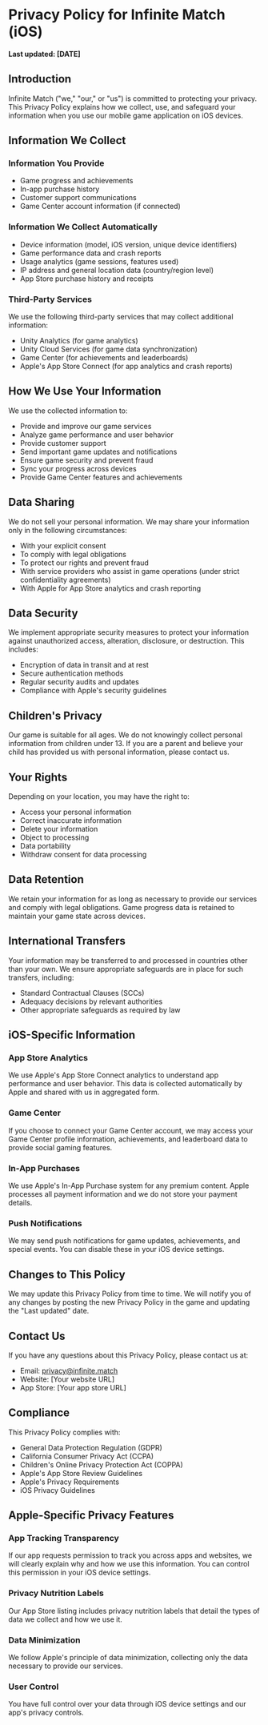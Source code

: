 # Privacy Policy for Infinite Match (iOS)

**Last updated: [DATE]**

## Introduction

Infinite Match ("we," "our," or "us") is committed to protecting your privacy. This Privacy Policy explains how we collect, use, and safeguard your information when you use our mobile game application on iOS devices.

## Information We Collect

### Information You Provide
- Game progress and achievements
- In-app purchase history
- Customer support communications
- Game Center account information (if connected)

### Information We Collect Automatically
- Device information (model, iOS version, unique device identifiers)
- Game performance data and crash reports
- Usage analytics (game sessions, features used)
- IP address and general location data (country/region level)
- App Store purchase history and receipts

### Third-Party Services
We use the following third-party services that may collect additional information:
- Unity Analytics (for game analytics)
- Unity Cloud Services (for game data synchronization)
- Game Center (for achievements and leaderboards)
- Apple's App Store Connect (for app analytics and crash reports)

## How We Use Your Information

We use the collected information to:
- Provide and improve our game services
- Analyze game performance and user behavior
- Provide customer support
- Send important game updates and notifications
- Ensure game security and prevent fraud
- Sync your progress across devices
- Provide Game Center features and achievements

## Data Sharing

We do not sell your personal information. We may share your information only in the following circumstances:
- With your explicit consent
- To comply with legal obligations
- To protect our rights and prevent fraud
- With service providers who assist in game operations (under strict confidentiality agreements)
- With Apple for App Store analytics and crash reporting

## Data Security

We implement appropriate security measures to protect your information against unauthorized access, alteration, disclosure, or destruction. This includes:
- Encryption of data in transit and at rest
- Secure authentication methods
- Regular security audits and updates
- Compliance with Apple's security guidelines

## Children's Privacy

Our game is suitable for all ages. We do not knowingly collect personal information from children under 13. If you are a parent and believe your child has provided us with personal information, please contact us.

## Your Rights

Depending on your location, you may have the right to:
- Access your personal information
- Correct inaccurate information
- Delete your information
- Object to processing
- Data portability
- Withdraw consent for data processing

## Data Retention

We retain your information for as long as necessary to provide our services and comply with legal obligations. Game progress data is retained to maintain your game state across devices.

## International Transfers

Your information may be transferred to and processed in countries other than your own. We ensure appropriate safeguards are in place for such transfers, including:
- Standard Contractual Clauses (SCCs)
- Adequacy decisions by relevant authorities
- Other appropriate safeguards as required by law

## iOS-Specific Information

### App Store Analytics
We use Apple's App Store Connect analytics to understand app performance and user behavior. This data is collected automatically by Apple and shared with us in aggregated form.

### Game Center
If you choose to connect your Game Center account, we may access your Game Center profile information, achievements, and leaderboard data to provide social gaming features.

### In-App Purchases
We use Apple's In-App Purchase system for any premium content. Apple processes all payment information and we do not store your payment details.

### Push Notifications
We may send push notifications for game updates, achievements, and special events. You can disable these in your iOS device settings.

## Changes to This Policy

We may update this Privacy Policy from time to time. We will notify you of any changes by posting the new Privacy Policy in the game and updating the "Last updated" date.

## Contact Us

If you have any questions about this Privacy Policy, please contact us at:
- Email: privacy@infinite.match
- Website: [Your website URL]
- App Store: [Your app store URL]

## Compliance

This Privacy Policy complies with:
- General Data Protection Regulation (GDPR)
- California Consumer Privacy Act (CCPA)
- Children's Online Privacy Protection Act (COPPA)
- Apple's App Store Review Guidelines
- Apple's Privacy Requirements
- iOS Privacy Guidelines

## Apple-Specific Privacy Features

### App Tracking Transparency
If our app requests permission to track you across apps and websites, we will clearly explain why and how we use this information. You can control this permission in your iOS device settings.

### Privacy Nutrition Labels
Our App Store listing includes privacy nutrition labels that detail the types of data we collect and how we use it.

### Data Minimization
We follow Apple's principle of data minimization, collecting only the data necessary to provide our services.

### User Control
You have full control over your data through iOS device settings and our app's privacy controls.